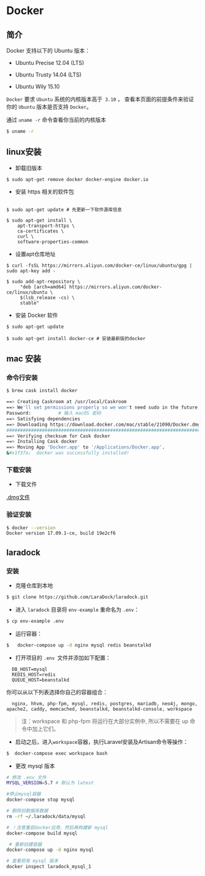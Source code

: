 # Docker

## 简介
Docker 支持以下的 Ubuntu 版本：

- Ubuntu Precise 12.04 (LTS)

- Ubuntu Trusty 14.04 (LTS)

- Ubuntu Wily 15.10

`Docker` 要求 `Ubuntu` 系统的内核版本高于` 3.10` ，
查看本页面的前提条件来验证你的 `Ubuntu` 版本是否支持 `Docker`。

通过 `uname -r` 命令查看你当前的内核版本

```bash 
$ uname -r
```

## linux安装

- 卸载旧版本

```shell script
$ sudo apt-get remove docker docker-engine docker.io
```

- 安装 https 相关的软件包

````shell script

$ sudo apt-get update # 先更新一下软件源库信息

$ sudo apt-get install \
    apt-transport-https \
    ca-certificates \
    curl \
    software-properties-common
````


- 设置apt仓库地址

```shell script
$ curl -fsSL https://mirrors.aliyun.com/docker-ce/linux/ubuntu/gpg | sudo apt-key add -

$ sudo add-apt-repository \
     "deb [arch=amd64] https://mirrors.aliyun.com/docker-ce/linux/ubuntu \
     $(lsb_release -cs) \
     stable"
```

- 安装 Docker 软件

```shell script
$ sudo apt-get update

$ sudo apt-get install docker-ce # 安装最新版的docker
```

## mac 安装

### 命令行安装

```bash
$ brew cask install docker

==> Creating Caskroom at /usr/local/Caskroom
==> We'll set permissions properly so we won't need sudo in the future
Password:          # 输入 macOS 密码
==> Satisfying dependencies
==> Downloading https://download.docker.com/mac/stable/21090/Docker.dmg
######################################################################## 100.0%
==> Verifying checksum for Cask docker
==> Installing Cask docker
==> Moving App 'Docker.app' to '/Applications/Docker.app'.
&#x1f37a;  docker was successfully installed!
```

### 下载安装

- 下载文件

[.dmg文件](https://download.docker.com/mac/stable/Docker.dmg)

### 验证安装

```bash
$ docker --version
Docker version 17.09.1-ce, build 19e2cf6
```

## laradock 

### 安装

- 克隆仓库到本地

```bash
$ git clone https://github.com/LaraDock/laradock.git
```

- 进入 `laradock` 目录将 `env-example` 重命名为 `.env`：
  
```bash
$ cp env-example .env
```
  
- 运行容器：

```bash
$   docker-compose up -d nginx mysql redis beanstalkd
``` 


- 打开项目的 `.env `文件并添加如下配置：
  
```dotenv
  DB_HOST=mysql
  REDIS_HOST=redis
  QUEUE_HOST=beanstalkd
```

你可以从以下列表选择你自己的容器组合：
  
```text
  nginx, hhvm, php-fpm, mysql, redis, postgres, mariadb, neo4j, mongo, apache2, caddy, memcached, beanstalkd, beanstalkd-console, workspace
```

> 注：workspace 和 php-fpm 将运行在大部分实例中, 所以不需要在 up 命令中加上它们。

- 启动之后，进入`workspace`容器，执行Laravel安装及Artisan命令等操作：

```bash
$  docker-compose exec workspace bash
```

- 更改 mysql 版本

```bash
# 修改 .env 文件
MYSQL_VERSION=5.7 # 默认为 latest

#停止mysql容器
docker-compose stop mysql

# 删除旧数据库数据
rm -rf ~/.laradock/data/mysql

# ！注意重启docker应用，然后再构建新 mysql
docker-compose build mysql

 # 重新创建容器
docker-compose up -d nginx mysql

# 查看现有 mysql 版本
docker inspect laradock_mysql_1
```
